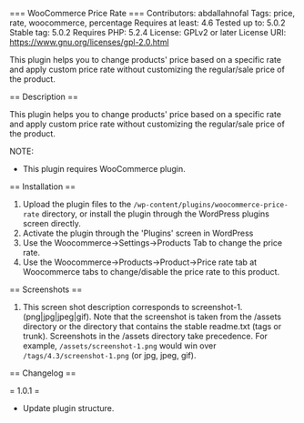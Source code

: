 === WooCommerce Price Rate ===
Contributors: abdallahnofal
Tags: price, rate, woocommerce, percentage
Requires at least: 4.6
Tested up to: 5.0.2
Stable tag: 5.0.2
Requires PHP: 5.2.4
License: GPLv2 or later
License URI: https://www.gnu.org/licenses/gpl-2.0.html

This plugin helps you to change products' price based on a specific rate and apply custom price rate without customizing the regular/sale price of the product.

== Description ==

This plugin helps you to change products' price based on a specific rate and apply custom price rate without customizing the regular/sale price of the product.

NOTE:
*   This plugin requires WooCommerce plugin.

== Installation ==

1. Upload the plugin files to the `/wp-content/plugins/woocommerce-price-rate` directory, or install the plugin through the WordPress plugins screen directly.
2. Activate the plugin through the 'Plugins' screen in WordPress
3. Use the Woocommerce->Settings->Products Tab to change the price rate.
4. Use the Woocommerce->Products->Product->Price rate tab at Woocommerce tabs to change/disable the price rate to this product.

== Screenshots ==

1. This screen shot description corresponds to screenshot-1.(png|jpg|jpeg|gif). Note that the screenshot is taken from
the /assets directory or the directory that contains the stable readme.txt (tags or trunk). Screenshots in the /assets
directory take precedence. For example, `/assets/screenshot-1.png` would win over `/tags/4.3/screenshot-1.png`
(or jpg, jpeg, gif).


== Changelog ==

= 1.0.1 =
* Update plugin structure.
